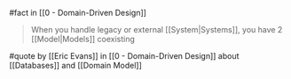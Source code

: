 #fact in [[0 - Domain-Driven Design]]

> When you handle legacy or external [[System|Systems]], you have 2 [[Model|Models]] coexisting

#quote by [[Eric Evans]] in [[0 - Domain-Driven Design]] about [[Databases]] and [[Domain Model]]